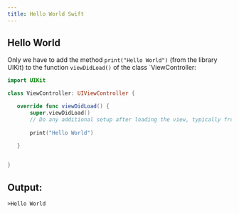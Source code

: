 ```yaml
---
title: Hello World Swift
---
```


 ## Hello World

Only we have to add the method `print("Hello World")` (from the library UIKit) to the function `viewDidLoad()` of the class `ViewController:

 ```Swift
 import UIKit

class ViewController: UIViewController {

    override func viewDidLoad() {
        super.viewDidLoad()
        // Do any additional setup after loading the view, typically from a nib.
        
        print("Hello World")
        
    }


}
 ```

 ## Output:
 ```
 >Hello World
 ```
